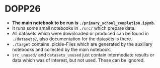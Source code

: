 # DOPP26
- **The main notebook to be run is `./primary_school_completion.ipynb`.**
- It runs some small notebooks in `./src/` which prepare data.
- All datasets which were downloaded or produced can be found in `./datasets/`, also documentation for the datasets is there.
- `./target` contains .pickle-Files which are generated by the auxiliary notebooks and collected by the main notebook.
- `src_unused/` and `datasets_unused` just contain intermediate results or data which was of interest, but not used. These can be ignored.